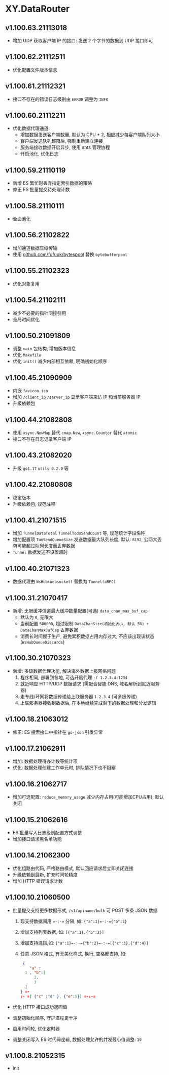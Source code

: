 # XY.DataRouter

## v1.100.63.21113018

- 增加 UDP 获取客户端 IP 的接口: 发送 2 个字节的数据到 UDP 接口即可

## v1.100.62.21112511

- 优化配置文件版本信息

## v1.100.61.21112321

- 接口不存在的错误日志级别由 `ERROR` 调整为 `INFO`

## v1.100.60.21112211

- 优化数据代理通道:
  - 增加数据发送客户端数量, 默认为 CPU * 2, 相应减少每客户端队列大小
  - 客户端发送队列超限后, 强制重新建立连接
  - 服务端接收数据开启异步, 使用 ants 管理协程
  - 开启池化, 优化日志

## v1.100.59.21110119

- 新增 ES 繁忙时丢弃指定索引数据的策略
- 修正 ES 批量提交待处理计数

## v1.100.58.21110111

- 全面池化

## v1.100.56.21102822

- 增加通道数据压缩传输
- 使用 [github.com/fufuok/bytespool](https://github.com/fufuok/bytespool) 替换 `bytebufferpool`

## v1.100.55.21102323

- 优化对象复用

## v1.100.54.21102111

- 减少不必要的指针间接引用
- 全局时间优化

## v1.100.50.21091809

- 调整 `main` 包结构, 增加版本信息
- 优化 `Makefile` 
- 优化 `init()` 减少内部相互依赖, 明确初始化顺序

## v1.100.45.21090909

- 内嵌 `favicon.ico`
- 增加 `/client_ip` `/server_ip` 显示客户端来访 IP 和当前服务器 IP
- 升级依赖包

## v1.100.44.21082808

- 使用 `xsync.NewMap` 替代 `cmap.New`, `xsync.Counter` 替代 `atomic`
- 接口不存在日志记录客户端 IP

## v1.100.43.21082020

- 升级 `go1.17` `utils 0.2.0` 等

## v1.100.42.21080808

- 稳定版本
- 升级依赖包, 规范注释

## v1.100.41.21071515

- 增加 `TunnelDataTotal` `TunnelTodoSendCount` 等, 规范统计字段名称
- 增加配置项 `TunSendQueueSize` 发送数据最大队列长度, 默认: `8192`, 公网大丢包可能超过队列长度而丢弃数据
- `Tunnel` 数据发送不设置超时

## v1.100.40.21071323

- 数据代理由 `WsHub(Websocket)` 替换为 `Tunnel(aRPC)`

## v1.100.31.21070417

- 新增: 无限缓冲信道最大缓冲数量配置(可选) `data_chan_max_buf_cap`
  - 默认为 `0`, 无限大
  - 当前配置 `500000`, 超过限制 `DataChanSize(初始化大小, 默认 50) + DataChanMaxBufCap` 丢弃数据
  - 消费长时间慢于生产, 避免累积数据占用内存过大, 不应该出现该状态 (`WsHubQueueDiscards`)

## v1.100.30.21070323

- 新增: 多级数据代理功能, 解决海外数据上报网络问题
  1. 程序相同, 部署到各地, 可选开启代理 `-f 1.2.3.4:1234`
  2. 就近响应 HTTP/UDP 数据请求 (需配合智能 DNS, 域名解析到就近服务器)
  3. 走专线/环网将数据传递给上联服务器 `1.2.3.4` (可多级传递)
  4. 上联服务器接收到数据后, 在本地继续完成剩下的数据处理和分发逻辑

## v1.100.18.21063012

- 修正: ES 搜索接口中指针在 `go-json` 引发异常

## v1.100.17.21062911

- 增加: 数据处理待办计数等统计项
- 优化: 数据处理创建工作单元时, 排队情况下也不阻塞

## v1.100.16.21062717

- 增加可选配置: `reduce_memory_usage` 减少内存占用(可能增加CPU占用), 默认关闭

## v1.100.15.21062616

- ES 批量写入日志级别配置方式调整
- 增加接口请求黑名单功能

## v1.100.14.21062300

- 优化组路由代码, 严格路由模式, 默认回应请求后立即关闭连接
- 升级依赖到最新, 扩充时间轮精度
- 增加 HTTP 错误请求计数

## v1.100.10.21060500

- 批量提交支持更多数据形式, `/v1/apiname/bulk` 可 POST 多条 JSON 数据 

  1. 现支持数据间用 `=-:-=` 分隔, 如: `{"a":1}=-:-={"b":2}`

  2. 增加支持列表数据, 如: `[{"a":1},{"b":2}]`

  3. 增加支持混搭,如: `{"a":1}=-:-={"b":2}=-:-=[{"c":3},{"d":4}]`

  4. 任意 JSON 格式, 有无美化样式, 换行, 空格都支持, 如:

     ```json
      {
         "a" :
       1 , "b":[
           2,
           3
       ]
     } =-
     :- =[ {"c" :"d" }, {"e":5}] =-:-=
     ```

- 优化 HTTP 接口成功返回值

- 调整初始化顺序, 守护进程更干净

- 启用时间轮, 优化定时器

- 调整关闭写入 ES 时代码逻辑, 数据处理允许的并发最小值调整: `10`

## v1.100.8.21052315

- init
